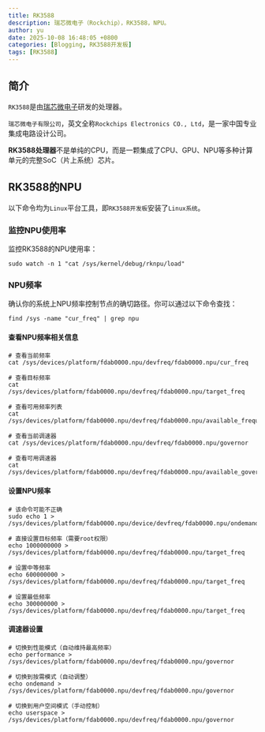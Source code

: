 ```yaml
---
title: RK3588
description: 瑞芯微电子（Rockchip），RK3588，NPU。
author: yu
date: 2025-10-08 16:48:05 +0800
categories: [Blogging, RK3588开发板]
tags: [RK3588]
---
```



## 简介

`RK3588`是由<a href="https://www.rock-chips.com/" target="_blank">瑞芯微电子</a>研发的处理器。

`瑞芯微电子有限公司`，英文全称`Rockchips Electronics CO., Ltd`，是一家中国专业集成电路设计公司。

**RK3588处理器**不是单纯的CPU，而是一颗集成了CPU、GPU、NPU等多种计算单元的完整SoC（片上系统）芯片。


## RK3588的NPU

以下命令均为`Linux`平台工具，即`RK3588开发板`安装了`Linux系统`。

### 监控NPU使用率

监控RK3588的NPU使用率：
```shell
sudo watch -n 1 "cat /sys/kernel/debug/rknpu/load"
```

### NPU频率

确认你的系统上NPU频率控制节点的确切路径。你可以通过以下命令查找：
```shell
find /sys -name "cur_freq" | grep npu
```

#### 查看NPU频率相关信息

```shell
# 查看当前频率
cat /sys/devices/platform/fdab0000.npu/devfreq/fdab0000.npu/cur_freq

# 查看目标频率
cat /sys/devices/platform/fdab0000.npu/devfreq/fdab0000.npu/target_freq

# 查看可用频率列表
cat /sys/devices/platform/fdab0000.npu/devfreq/fdab0000.npu/available_frequencies

# 查看当前调速器
cat /sys/devices/platform/fdab0000.npu/devfreq/fdab0000.npu/governor

# 查看可用调速器
cat /sys/devices/platform/fdab0000.npu/devfreq/fdab0000.npu/available_governors
```

#### 设置NPU频率

```shell
# 该命令可能不正确
sudo echo 1 > /sys/devices/platform/fdab0000.npu/device/devfreq/fdab0000.npu/ondemand/set_freq
```

```shell
# 直接设置目标频率（需要root权限）
echo 1000000000 > /sys/devices/platform/fdab0000.npu/devfreq/fdab0000.npu/target_freq

# 设置中等频率
echo 600000000 > /sys/devices/platform/fdab0000.npu/devfreq/fdab0000.npu/target_freq

# 设置最低频率
echo 300000000 > /sys/devices/platform/fdab0000.npu/devfreq/fdab0000.npu/target_freq
```

#### 调速器设置

```shell
# 切换到性能模式（自动维持最高频率）
echo performance > /sys/devices/platform/fdab0000.npu/devfreq/fdab0000.npu/governor

# 切换到按需模式（自动调整）
echo ondemand > /sys/devices/platform/fdab0000.npu/devfreq/fdab0000.npu/governor

# 切换到用户空间模式（手动控制）
echo userspace > /sys/devices/platform/fdab0000.npu/devfreq/fdab0000.npu/governor
```

